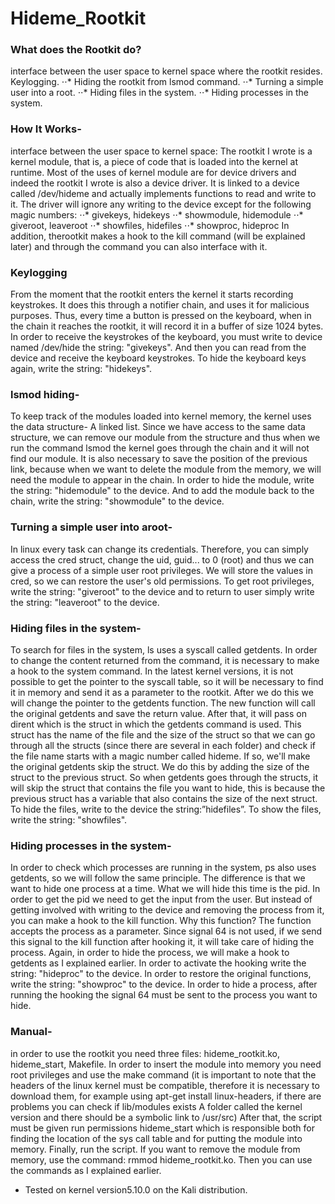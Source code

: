 # Hideme_Rootkit

### What does the Rootkit do?
interface between the user space to kernel space where the rootkit resides.
Keylogging.
⋅⋅* Hiding the rootkit from lsmod command.
⋅⋅* Turning a simple user into a root.
⋅⋅* Hiding files in the system.
⋅⋅* Hiding processes in the system.

### How It Works-
interface between the user space to kernel space:
The rootkit I wrote is a kernel module, that is, a piece of code that is loaded into the kernel at runtime. Most of the uses of kernel module are for device drivers and indeed the rootkit I wrote is also a device driver. It is linked to a device called /dev/hideme and actually implements functions to read and write to it.
The driver will ignore any writing to the device except for the following magic numbers:
⋅⋅* givekeys, hidekeys
⋅⋅* showmodule, hidemodule 
⋅⋅* giveroot, leaveroot
⋅⋅* showfiles, hidefiles 
⋅⋅* showproc, hideproc
In addition, therootkit makes a hook to the kill command (will be explained later) and through the command you can also interface with it.

### Keylogging
From the moment that the rootkit enters the kernel it starts recording keystrokes. It does this through a notifier chain, and uses it for malicious purposes. Thus, every time a button is pressed on the keyboard, when in the chain it reaches the rootkit, it will record it in a buffer of size 1024 bytes.
In order to receive the keystrokes of the keyboard, you must write to device named /dev/hide the string: "givekeys". And then you can read from the device and receive the keyboard keystrokes. To hide the keyboard keys again, write the string: "hidekeys".

### lsmod hiding-
To keep track of the modules loaded into kernel memory, the kernel uses the data structure- A linked list. Since we have access to the same data structure, we can remove our module from the structure and thus when we run the command lsmod the kernel goes through the chain and it will not find our module. It is also necessary to save the position of the previous link, because when we want to delete the module from the memory, we will need the module to appear in the chain. In order to hide the module, write the string: "hidemodule" to the device. And to add the module back to the chain, write the string: "showmodule" to the device.

### Turning a simple user into aroot-
In linux every task can change its credentials. Therefore, you can simply access the cred struct, change the uid, guid... to 0 (root) and thus we can give a process of a simple user root privileges. We will store the values ​​in cred, so we can restore the user's old permissions. To get root privileges, write the string: "giveroot" to the device and to return to user simply write the string: "leaveroot" to the device.

### Hiding files in the system-
To search for files in the system, ls uses a syscall called getdents. In order to change the content returned from the command, it is necessary to make a hook to the system command. In the latest kernel versions, it is not possible to get the pointer to the syscall table, so it will be necessary to find it in memory and send it as a parameter to the rootkit. After we do this we will change the pointer to the getdents function. The new function will call the original getdents and save the return value. After that, it will pass on dirent which is the struct in which the getdents command is used. This struct has the name of the file and the size of the struct so that we can go through all the structs (since there are several in each folder) and check if the file name starts with a magic number called hideme. If so, we'll make the original getdents skip the struct. We do this by adding the size of the struct to the previous struct. So when getdents goes through the structs, it will skip the struct that contains the file you want to hide, this is because the previous struct has a variable that also contains the size of the next struct.
To hide the files, write to the device the string:”hidefiles”. To show the files, write the string: "showfiles".

### Hiding processes in the system-
In order to check which processes are running in the system, ps also uses getdents, so we will follow the same principle. The difference is that we want to hide one process at a time. What we will hide this time is the pid. In order to get the pid we need to get the input from the user. But instead of getting involved with writing to the device and removing the process from it, you can make a hook to the kill function. Why this function? The function accepts the process as a parameter. Since signal 64 is not used, if we send this signal to the kill function after hooking it, it will take care of hiding the process. Again, in order to hide the process, we will make a hook to getdents as I explained earlier.
In order to activate the hooking write the string: "hideproc" to the device. In order to restore the original functions, write the string: "showproc" to the device.
In order to hide a process, after running the hooking the signal 64 must be sent to the process you want to hide.

### Manual-
in order to use the rootkit you need three files: hideme_rootkit.ko, hideme_start, Makefile. In order to insert the module into memory you need root privileges and use the make command (it is important to note that the headers of the linux kernel must be compatible, therefore it is necessary to download them, for example using apt-get install linux-headers, if there are problems you can check if lib/modules exists A folder called the kernel version and there should be a symbolic link to /usr/src)
After that, the script must be given run permissions hideme_start which is responsible both for finding the location of the sys call table and for putting the module into memory. Finally, run the script. If you want to remove the module from memory, use the command: rmmod hideme_rootkit.ko.
Then you can use the commands as I explained earlier.	

- Tested on kernel version5.10.0 on the Kali distribution.
